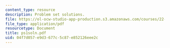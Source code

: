 ```yaml
---
content_type: resource
description: Problem set solutions.
file: https://ol-ocw-studio-app-production.s3.amazonaws.com/courses/22-812j-managing-nuclear-technology-spring-2004/04f7d057e9d3677c5c87e852126eee2c_ps1soln.pdf
file_type: application/pdf
resourcetype: Document
title: ps1soln.pdf
uid: 04f7d057-e9d3-677c-5c87-e852126eee2c
---
```

